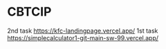 # CBTCIP
2nd task
https://kfc-landingpage.vercel.app/
1st task
https://simplecalculator1-git-main-sw-99.vercel.app/

